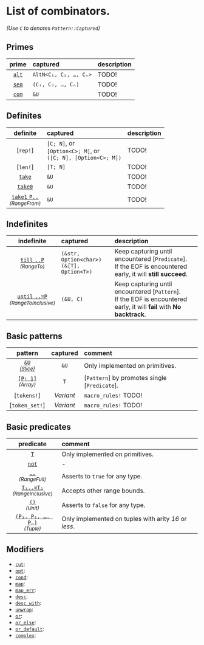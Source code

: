 # List of combinators.

*(Use `C` to denotes `Pattern::Captured`)*

## Primes

| prime | captured | description |
|:-----:|:-------- |:----------- |
| [`alt`](alt()) | `AltN<C₁, C₂, …, Cₙ>` | TODO! |
| [`seq`](Pattern) | `(C₁, C₂, …, Cₙ)` | TODO! |
| [`com`](com()) | `&U` | TODO! |

## Definites

| definite | captured | description |
|:--------:|:-------- |:----------- |
| [`rep!`] | `[C; N]`, or<br />`[Option<C>; M]`, or<br />`([C; N], [Option<C>; M])` | TODO! |
| [`len!`] | `[T; N]` | TODO! |
| [`take`](take()) | `&U` | TODO! |
| [`take0`](take0()) | `&U` | TODO! |
| [`take1`&emsp13;`P..`](take1())<br /><sup>*(RangeFrom)*</sup> | `&U` | TODO! |

## Indefinites

| indefinite | captured | description |
|:----------:|:-------- |:----------- |
| [`till`&emsp13;`..P`](till())<br /><sup>*(RangeTo)*</sup> | `(&str, Option<char>)`<br />`(&[T], Option<T>)` | Keep capturing until encountered [`Predicate`].<br />If the EOF is encountered early, it will **still succeed**. |
| [`until`&emsp13;`..=P`](until())<br /><sup>*(RangeToInclusive)*</sup> | `(&U, C)` | Keep capturing until encountered [`Pattern`].<br />If the EOF is encountered early, it will **fail** with **No backtrack**. |

## Basic patterns

| pattern | captured | comment |
|:-------:|:--------:|:------- |
| [`&U`](Pattern)<br /><sup>[*(Slice)*](Slice)</sup> | `&U` | Only implemented on primitives. |
| [`[P; 1]`](Pattern)<br /><sup>*(Array)*</sup> | `T` | [`Pattern`] by promotes single [`Predicate`]. |
| [`tokens!`] | *Variant* | `macro_rules!` TODO! |
| [`token_set!`] | *Variant* | `macro_rules!` TODO! |

## Basic predicates

| predicate | comment |
|:---------:|:------- |
| [`T`](Predicate) | Only implemented on primitives. |
| [`not`](not()) | - |
| [`..`](Predicate)<br /><sup>*(RangeFull)*</sup> | Asserts to `true` for any type. |
| [`T₁..=T₂`](Predicate)<br /><sup>*(RangeInclusive)*</sup> | Accepts other range bounds. |
| [`()`](Predicate)<br /><sup>*(Unit)*</sup> | Asserts to `false` for any type. |
| [`(P₁, P₂, …, Pₙ)`](Predicate)<br /><sup>*(Tuple)*</sup> | Only implemented on tuples with arity *16* or *less*. |

## Modifiers

- [`cut`](cut()):
- [`opt`](opt()):
- [`cond`](cond()):
- [`map`](Pattern::map()):
- [`map_err`](Pattern::map_err()):
- [`desc`](Pattern::desc()):
- [`desc_with`](Pattern::desc_with()):
- [`unwrap`](Pattern::unwrap()):
- [`or`](Pattern::or()):
- [`or_else`](Pattern::or_else()):
- [`or_default`](Pattern::or_default()):
- [`complex`](Pattern::complex()):
